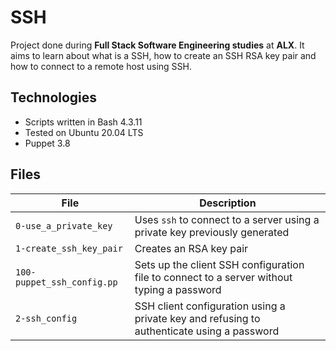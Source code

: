 # SSH
Project done during **Full Stack Software Engineering studies** at **ALX**. It aims to learn about what is a SSH, how to create an SSH RSA key pair and how to connect to a remote host using SSH.

## Technologies
* Scripts written in Bash 4.3.11
* Tested on Ubuntu 20.04 LTS
* Puppet 3.8

## Files

| File | Description |
| -------- | ----------- |
| `0-use_a_private_key` | Uses `ssh` to connect to a server using a private key previously generated |
| `1-create_ssh_key_pair` | Creates an RSA key pair |
| `100-puppet_ssh_config.pp` | Sets up the client SSH configuration file to connect to a server without typing a password |
| `2-ssh_config` | SSH client configuration using a private key and refusing to authenticate using a password |
